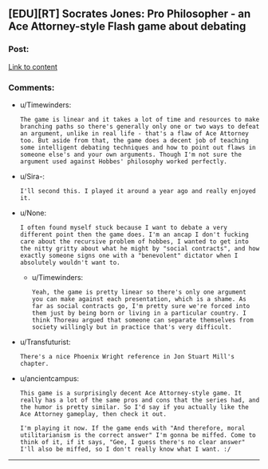 ## [EDU][RT] Socrates Jones: Pro Philosopher - an Ace Attorney-style Flash game about debating

### Post:

[Link to content](http://www.kongregate.com/games/chiefwakamakamu/socrates-jones-pro-philosopher)

### Comments:

- u/Timewinders:
  ```
  The game is linear and it takes a lot of time and resources to make branching paths so there's generally only one or two ways to defeat an argument, unlike in real life - that's a flaw of Ace Attorney too. But aside from that, the game does a decent job of teaching some intelligent debating techniques and how to point out flaws in someone else's and your own arguments. Though I'm not sure the argument used against Hobbes' philosophy worked perfectly.
  ```

- u/Sira-:
  ```
  I'll second this. I played it around a year ago and really enjoyed it.
  ```

- u/None:
  ```
  I often found myself stuck because I want to debate a very different point then the game does. I'm an ancap I don't fucking care about the recursive problem of hobbes, I wanted to get into the nitty gritty about what he might by "social contracts", and how exactly someone signs one with a "benevolent" dictator when I absolutely wouldn't want to.
  ```

  - u/Timewinders:
    ```
    Yeah, the game is pretty linear so there's only one argument you can make against each presentation, which is a shame. As far as social contracts go, I'm pretty sure we're forced into them just by being born or living in a particular country. I think Thoreau argued that someone can separate themselves from society willingly but in practice that's very difficult.
    ```

- u/Transfuturist:
  ```
  There's a nice Phoenix Wright reference in Jon Stuart Mill's chapter.
  ```

- u/ancientcampus:
  ```
  This game is a surprisingly decent Ace Attorney-style game. It really has a lot of the same pros and cons that the series had, and the humor is pretty similar. So I'd say if you actually like the Ace Attorney gameplay, then check it out.

  I'm playing it now. If the game ends with "And therefore, moral utilitarianism is the correct answer" I'm gonna be miffed. Come to think of it, if it says, "Gee, I guess there's no clear answer" I'll also be miffed, so I don't really know what I want. :/
  ```

---

